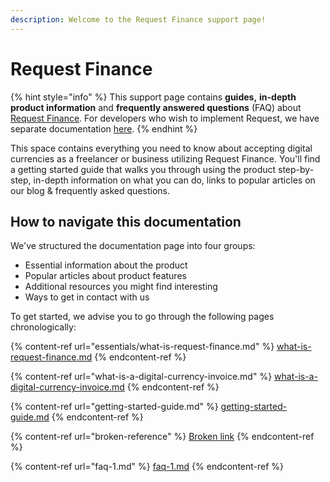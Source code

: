 ```yaml
---
description: Welcome to the Request Finance support page!
---
```


# Request Finance

{% hint style="info" %}
This support page contains **guides,** **in-depth product information** and **frequently answered questions** (FAQ) about [Request Finance](https://app.request.finance/). For developers who wish to implement Request, we have separate documentation [here](https://docs.request.finance/).&#x20;
{% endhint %}

This space contains everything you need to know about accepting digital currencies as a freelancer or business utilizing Request Finance. You'll find a getting started guide that walks you through using the product step-by-step, in-depth information on what you can do, links to popular articles on our blog & frequently asked questions.

## How to navigate this documentation

We've structured the documentation page into four groups:

* Essential information about the product
* Popular articles about product features
* Additional resources you might find interesting
* Ways to get in contact with us

To get started, we advise you to go through the following pages chronologically:

{% content-ref url="essentials/what-is-request-finance.md" %}
[what-is-request-finance.md](essentials/what-is-request-finance.md)
{% endcontent-ref %}

{% content-ref url="what-is-a-digital-currency-invoice.md" %}
[what-is-a-digital-currency-invoice.md](what-is-a-digital-currency-invoice.md)
{% endcontent-ref %}

{% content-ref url="getting-started-guide.md" %}
[getting-started-guide.md](getting-started-guide.md)
{% endcontent-ref %}

{% content-ref url="broken-reference" %}
[Broken link](broken-reference)
{% endcontent-ref %}

{% content-ref url="faq-1.md" %}
[faq-1.md](faq-1.md)
{% endcontent-ref %}
